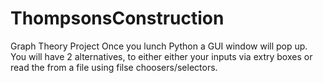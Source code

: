 # ThompsonsConstruction
Graph Theory Project
Once you lunch Python a GUI window will pop up.
You will have 2 alternatives, to either either your inputs via extry boxes or read the from a file using filse choosers/selectors.
